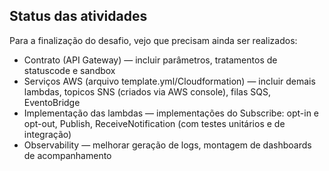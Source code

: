 ## Status das atividades

Para a finalização do desafio, vejo que precisam ainda ser realizados:

- Contrato (API Gateway) — incluir parâmetros, tratamentos de statuscode e sandbox
- Serviços AWS (arquivo template.yml/Cloudformation) — incluir demais lambdas, topicos SNS (criados via AWS console), filas SQS, EventoBridge
- Implementação das lambdas — implementações do Subscribe: opt-in e opt-out, Publish, ReceiveNotification (com testes unitários e de integração)
- Observability — melhorar geração de logs, montagem de dashboards de acompanhamento


